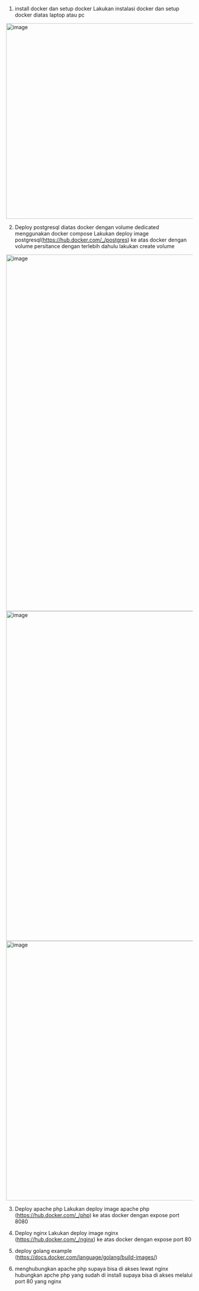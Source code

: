 1. install docker dan setup docker
Lakukan instalasi docker dan setup docker diatas laptop atau pc
<img width="526" alt="image" src="https://github.com/nova34tkj4/Steradian/assets/26535997/46870e7c-3029-43ec-a68f-e34c05202b2a">

2. Deploy postgresql diatas docker dengan volume dedicated menggunakan docker compose
Lakukan deploy image postgresql(https://hub.docker.com/_/postgres) ke atas docker dengan volume persitance dengan terlebih dahulu lakukan create volume
<img width="959" alt="image" src="https://github.com/nova34tkj4/Steradian/assets/26535997/2b6325d1-2582-4ff5-a2f2-6c76fc2ae802">

<img width="887" alt="image" src="https://github.com/nova34tkj4/Steradian/assets/26535997/1729434c-7557-4e65-8b6d-01ddf19b4941">

<img width="698" alt="image" src="https://github.com/nova34tkj4/Steradian/assets/26535997/602c0a83-6f8a-4fb0-a961-3f6b78b66603">

3. Deploy apache php
Lakukan deploy image apache php (https://hub.docker.com/_/php) ke
atas docker dengan expose port 8080

4. Deploy nginx
Lakukan deploy image nginx (https://hub.docker.com/_/nginx) ke atas
docker dengan expose port 80

5. deploy golang example
(https://docs.docker.com/language/golang/build-images/)

6. menghubungkan apache php supaya bisa di akses lewat nginx
hubungkan apche php yang sudah di install supaya bisa di akses melalui
port 80 yang nginx
